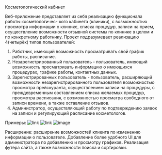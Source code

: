 Косметологический кабинет

Веб-приложение представляет из себя реализацию функционала работы косметологичес-
кого кабинета (клиники), с возможностью просмотра информации о клинике, списка 
процедур, записи на прием, осуществление возможности отзывной системы по клинике 
в целом и по конкретному работнику.
Проект подразумевает реализацию 4(четырёх) типов пользователей:
1) Работник, имеющий возможность просматривать свой график работы, расписание.
2) Незарегистрированный пользователь - пользователь, имеющий возможность 
просматривать информацию о имеющихся процедурах, графике работы, контактных данных.
3) Зарегистрированных пользователь - пользователь, расширяющий возможности 
незарегистрированного пользователя возможностью просмотра прейскуранта, 
осуществлением записи на процедуры, с преждевременным составлением списка желаемых 
процедур, просмотра расписания, с возможностью просматра свободного от записи 
времени, а также оставление отзывов.
4) Администратор, осуществляющий работу по подтверждению заявок на записи и 
регулирующий расписание косметологов.

Примеры: ![link](https://www.kosmetologiya.by/)
        ![link](https://linline-club.by/services/kosmetologiya/)
![image](https://user-images.githubusercontent.com/67892037/146311416-6ed58cdc-e5e4-428f-b9fc-1074e6a459fc.png)

Расширение: расширение возможностей клиента по изменению информации о пользователе. 
Добавление более удобного UI для администратора по добавлению и просмотру графиков. 
Реализация футера сайта, а также возможности поиска и сортировки.
